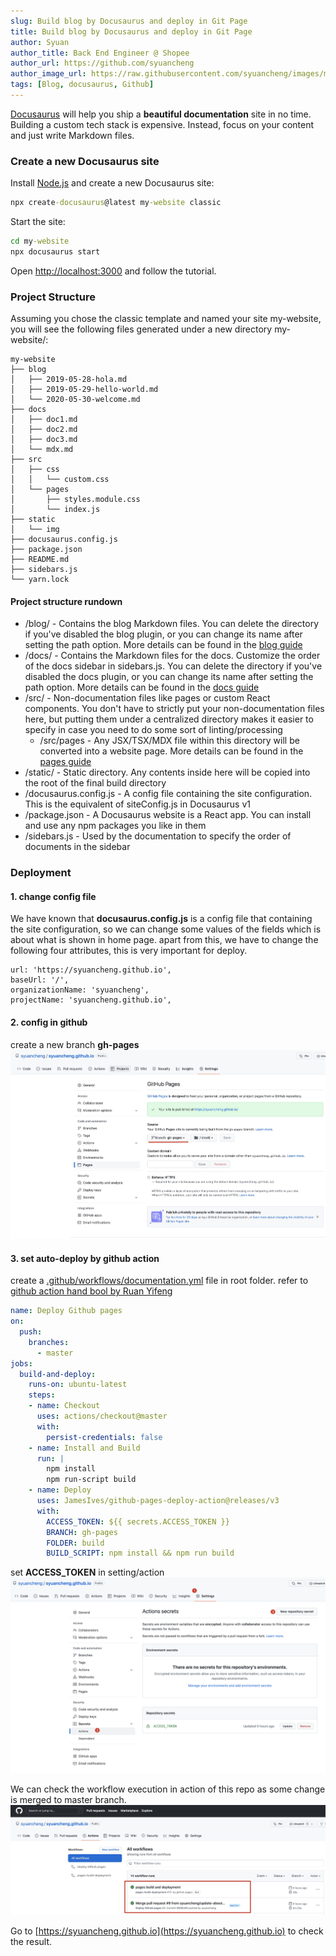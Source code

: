 ```yaml
---
slug: Build blog by Docusaurus and deploy in Git Page
title: Build blog by Docusaurus and deploy in Git Page
author: Syuan
author_title: Back End Engineer @ Shopee
author_url: https://github.com/syuancheng
author_image_url: https://raw.githubusercontent.com/syuancheng/images/master/.github/resource/profile_460x460.jpg
tags: [Blog, docusaurus, Github]
---
```


[Docusaurus](https://docusaurus.io/docs) will help you ship a **beautiful documentation** site in no time.
Building a custom tech stack is expensive. Instead, focus on your content and just write Markdown files.

### Create a new Docusaurus site
Install [Node.js](https://nodejs.org/en/download/) and create a new Docusaurus site:
```cmd
npx create-docusaurus@latest my-website classic
```
Start the site:
```cmd
cd my-website
npx docusaurus start
```
Open [http://localhost:3000](http://localhost:3000/) and follow the tutorial.

### Project Structure
Assuming you chose the classic template and named your site my-website, you will see the following files generated under a new directory my-website/:
```bigquery
my-website
├── blog
│   ├── 2019-05-28-hola.md
│   ├── 2019-05-29-hello-world.md
│   └── 2020-05-30-welcome.md
├── docs
│   ├── doc1.md
│   ├── doc2.md
│   ├── doc3.md
│   └── mdx.md
├── src
│   ├── css
│   │   └── custom.css
│   └── pages
│       ├── styles.module.css
│       └── index.js
├── static
│   └── img
├── docusaurus.config.js
├── package.json
├── README.md
├── sidebars.js
└── yarn.lock
```
#### Project structure rundown

- /blog/ - Contains the blog Markdown files. You can delete the directory if you've disabled the blog plugin, or you can change its name after setting the path option. More details can be found in the [blog guide](https://docusaurus.io/docs/blog)
- /docs/ - Contains the Markdown files for the docs. Customize the order of the docs sidebar in sidebars.js. You can delete the directory if you've disabled the docs plugin, or you can change its name after setting the path option. More details can be found in the [docs guide](https://docusaurus.io/docs/docs-introduction)
- /src/ - Non-documentation files like pages or custom React components. You don't have to strictly put your non-documentation files here, but putting them under a centralized directory makes it easier to specify in case you need to do some sort of linting/processing
  - /src/pages - Any JSX/TSX/MDX file within this directory will be converted into a website page. More details can be found in the [pages guide](https://docusaurus.io/docs/creating-pages)
- /static/ - Static directory. Any contents inside here will be copied into the root of the final build directory
- /docusaurus.config.js - A config file containing the site configuration. This is the equivalent of siteConfig.js in Docusaurus v1
- /package.json - A Docusaurus website is a React app. You can install and use any npm packages you like in them
- /sidebars.js - Used by the documentation to specify the order of documents in the sidebar


### Deployment
#### 1. change config file
We have known that **docusaurus.config.js** is a config file that containing the site configuration, so we can change some values of the fields which is about what is shown in home page. apart from this, we have to change the following four attributes, this is very important for deploy.
```text
url: 'https://syuancheng.github.io',
baseUrl: '/',
organizationName: 'syuancheng',
projectName: 'syuancheng.github.io',
```

#### 2. config in github
create a new branch **gh-pages**
![image](../static/resource/blog1_1.png)

#### 3. set auto-deploy by github action
create a [.github/workflows/documentation.yml](https://github.com/yingwinwin/yingwinwin.github.io/blob/master/.github/workflows/documentation.yml) file in root folder. refer to [github action hand bool by Ruan Yifeng](http://www.ruanyifeng.com/blog/2019/09/getting-started-with-github-actions.html)
```yaml
name: Deploy Github pages
on:
  push:
    branches:
      - master
jobs:
  build-and-deploy:
    runs-on: ubuntu-latest
    steps:
    - name: Checkout
      uses: actions/checkout@master
      with:
        persist-credentials: false
    - name: Install and Build
      run: |
        npm install
        npm run-script build
    - name: Deploy
      uses: JamesIves/github-pages-deploy-action@releases/v3
      with:
        ACCESS_TOKEN: ${{ secrets.ACCESS_TOKEN }}
        BRANCH: gh-pages
        FOLDER: build
        BUILD_SCRIPT: npm install && npm run build
```

set **ACCESS_TOKEN** in setting/action
![image](../static/resource/blog1_2.png)

We can check the workflow execution in action of this repo as some change is merged to master branch.
![image](../static/resource/blog1_3.png)


Go to [https://syuancheng.github.io](https://syuancheng.github.io) to check the result.
